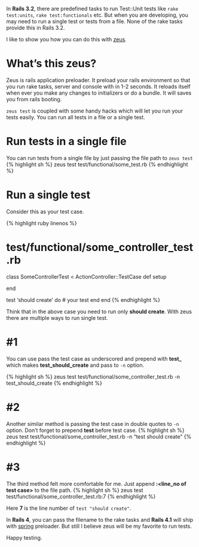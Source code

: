 In **Rails 3.2**, there are predefined tasks to run Test::Unit tests like `rake         test:units`, `rake test:functionals` etc. But when you are developing, you may need to run a single test or tests from a file. None of the rake tasks provide this in Rails 3.2.

I like to show you how you can do this with [zeus](https://github.com/burke/zeus).

What’s this zeus?
=================

Zeus is rails application preloader. It preload your rails environment so that you run rake tasks, server and console with in 1-2 seconds. It reloads itself when ever you make any changes to initializers or do a bundle. It will saves you from rails booting.

`zeus test` is coupled with some handy hacks which will let you run your tests easily. You can run all tests in a file or a single test.

Run tests in a single file
==========================

You can run tests from a single file by just passing the file path to `zeus test` {% highlight sh %} zeus test test/functional/some\_test.rb {% endhighlight %}

Run a single test
=================

Consider this as your test case.

{% highlight ruby linenos %}

test/functional/some\_controller\_test.rb
=========================================

class SomeControllerTest &lt; ActionController::TestCase def setup

end

test ‘should create’ do \# your test end end {% endhighlight %}

Think that in the above case you need to run only **should create**. With zeus there are multiple ways to run single test.

\#1
===

You can use pass the test case as underscored and prepend with **test\_** which makes **test\_should\_create** and pass to `-n` option.

{% highlight sh %} zeus test test/functional/some\_controller\_test.rb -n test\_should\_create {% endhighlight %}

\#2
===

Another similar method is passing the test case in double quotes to `-n` option. Don’t forget to prepend **test** before test case. {% highlight sh %} zeus test test/functional/some\_controller\_test.rb -n “test should create” {% endhighlight %}

\#3
===

The third method felt more comfortable for me. Just append **:&lt;line\_no of test case&gt;** to the file path. {% highlight sh %} zeus test test/functional/some\_controller\_test.rb:7 {% endhighlight %}

Here **7** is the line number of `test "should create"`.

In **Rails 4**, you can pass the filename to the rake tasks and **Rails 4.1** will ship with [spring](https://github.com/jonleighton/spring) preloader. But still I believe zeus will be my favorite to run tests.

Happy testing.
